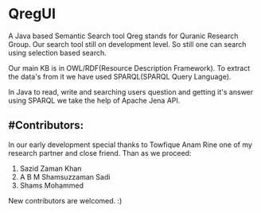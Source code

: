 # QregUI
A Java based Semantic Search tool
Qreg stands for Quranic Research Group. Our search tool still on development level. So still one can search using selection based 
search.

Our main KB is in OWL/RDF(Resource Description Framework). To extract the data's from it we have used SPARQL(SPARQL Query Language).

In Java to read, write and searching users question and getting it's answer using SPARQL we take the help of Apache Jena API.

#Contributors:
-------------
In our early development special thanks to Towfique Anam Rine one of my research partner and close friend. Than as we proceed:
1. Sazid Zaman Khan
2. A B M Shamsuzzaman Sadi
3. Shams Mohammed

New contributors are welcomed. :)
